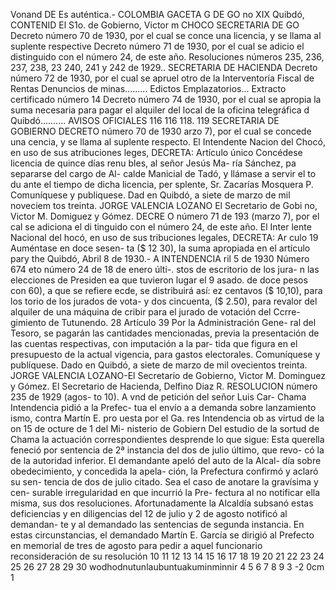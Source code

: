 Vonand
DE
Es auténtica.-
COLOMBIA
GACETA G
DE GO
no XIX
Quibdó,
CONTENID
El S1o. de Gobierno,
Victor m
CHOCO
SECRETARIA DE GO
Decreto número 70 de 1930, por el cual se conce
una licencia, y se llama al suplente respective
Decreto número 71 de 1930, por el cual se adicio
el distinguido con el número 24, de este año.
Resoluciones números 235, 236, 237, 238, 23
240, 241 y 242 de 1929..
SECRETARIA DE HACIENDA
Decreto número 72 de 1930, por el cual se apruel
otro de la Interventoría Fiscal de Rentas
Denuncios de minas.........
Edictos Emplazatorios...
Extracto certificado número 14
Decreto número 74 de 1930, por el cual se apropia
la suma necesaria para pagar el alquiler del
local de la oficina telegráfica d Quibdó..........
AVISOS OFICIALES
116
116
118.
119
SECRETARIA DE GOBIERNO
DECRETO número 70 de 1930 arzo 7),
por el cual se concede una cencia, y se
llama al suplente respecto.
El Intendente Nacion del Chocó, en uso
de sus atribuciones leges, DECRETA:
Artículo único Concédese licencia de
quince días renu bles, al señor Jesús Ma-
ría Sánchez, pa separarse del cargo de Al-
calde Manicial de Tadó, y llámase a servir
el to du ante el tiempo de dicha licencia,
per splente, Sr. Zacarías Mosquera P.
Comuníquese y publiquese.
Dad en Quibdó, a siete de marzo de mil
noveciem tos treinta.
JORGE VALENCIA LOZANO El Secretario
de Gobi no, Victor M. Domiguez y Gómez.
DECRE O número 71 de 193 (marzo 7), por
el cal se adiciona el di tinguido con el
número 24, de este año.
El Inter lente Nacional del hocó, en uso de
sus tribuciones legales, DECRETA:
Ar culo 19 Auméntase en doce sesen-
ta ($ 12 30), la suma apropiada en el artículo
pary the
Quibdó, Abril 8 de 1930.-
A INTENDENCIA
ril 5 de 1930
Número 674
eto número 24 de 18 de enero últi-.
stos de escritorio de los jura-
n las elecciones de Presiden
ea que tuvieron lugar el 9
asado.
de doce pesos con
60), a que se refiere
ecde, se distribuirá así:
ez centavos ($ 10,10), para los
torio de los jurados de vota-
y dos cincuenta, ($ 2.50), para
revalor del alquiler de una máquina de
cribir para el jurado de votación del Ccrre-
gimiento de Tutunendo.
28
Artículo 39 Por la Administración Gene-
ral del Tesoro, se pagarán las cantidades
mencionadas, previa la presentación de las
cuentas respectivas, con imputación a la par-
tida que figura en el presupuesto de la actual
vigencia, para gastos electorales.
Comuníquese y publíquese.
Dado en Quibdó, a siete de marzo de mil
ovecientos treinta.
JORGE VALENCIA LOZANO-El Secretario
de Gobierno, Victor M. Dominguez y Gómez.
El Secretario de Hacienda, Delfino Diaz R.
RESOLUCION número 235 de 1929 (agos-
to 10).
A vnd de petición del señor Luis Car-
Chama Intendencia pidió a la Prefec-
tua el envío a a demanda sobre lanzamiento
ismo, contra Martín E.
pro uesta por el
Ga.
res
Intendencia ob as virtud de la
on 15 de octure de 1 del Mi-
nisterio de Gobiern
Del estudio de la sortud de Chama
la actuación correspondientes desprende lo
que sigue:
Esta querella feneció por sentencia de 2ª
instancia del dos de julio último, que revo-
có la de la autoridad inferior.
El demandante apeló del auto de la Alcal-
día sobre obedecimiento, y concedida la apela-
ción, la Prefectura confirmó y aclaró su sen-
tencia de dos de julio citado.
Sea el caso de anotare la gravísima y cen-
surable irregularidad en que incurrió la Pre-
fectura al no notificar ella misma, sus dos
resoluciones. Afortunadamente la Alcaldía
subsanó estas deficiencias y en diligencias del
12 de julio y 2 de agosto notificó al demandan-
te y al demandado las sentencias de segunda
instancia.
En estas circunstancias, el demandado
Martín E. García se dirigió al Prefecto en
memorial de tres de agosto para pedir a aquel
funcionario reconsideración de su resolución
10 11 12 13 14 15 16 17 18 19 20 21 22 23 24 25 26 27 28 29 30
wodhodnutunlaubuntuakuminminnir
4 5 6 7 8 9
3
-2
0cm 1
